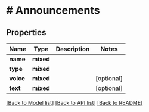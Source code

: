 # # Announcements

## Properties

Name | Type | Description | Notes
------------ | ------------- | ------------- | -------------
**name** | **mixed** |  |
**type** | **mixed** |  |
**voice** | **mixed** |  | [optional]
**text** | **mixed** |  | [optional]

[[Back to Model list]](../../README.md#models) [[Back to API list]](../../README.md#endpoints) [[Back to README]](../../README.md)

